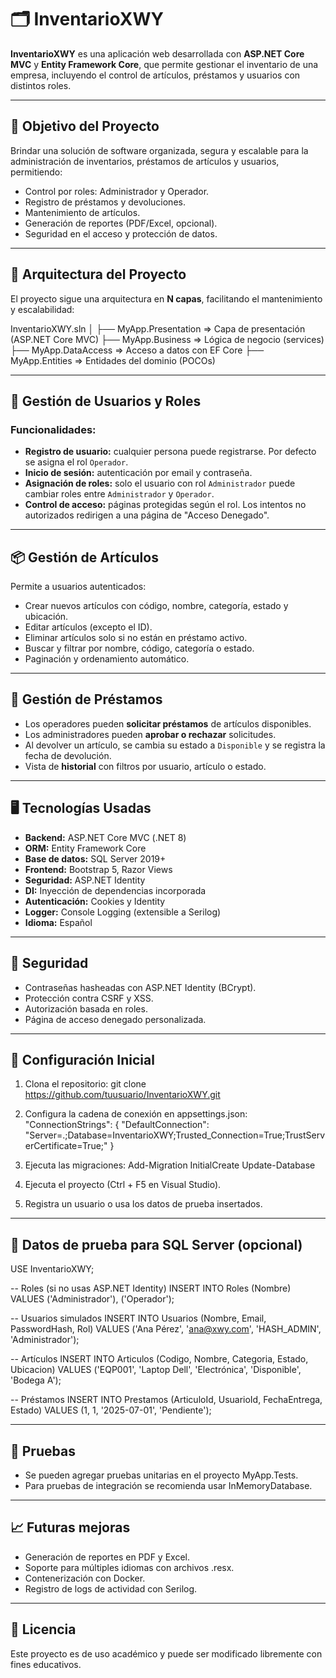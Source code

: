 # 🗂️ InventarioXWY

**InventarioXWY** es una aplicación web desarrollada con **ASP.NET Core MVC** y **Entity Framework Core**, que permite gestionar el inventario de una empresa, incluyendo el control de artículos, préstamos y usuarios con distintos roles.

---

## 📌 Objetivo del Proyecto

Brindar una solución de software organizada, segura y escalable para la administración de inventarios, préstamos de artículos y usuarios, permitiendo:

- Control por roles: Administrador y Operador.
- Registro de préstamos y devoluciones.
- Mantenimiento de artículos.
- Generación de reportes (PDF/Excel, opcional).
- Seguridad en el acceso y protección de datos.

---

## 🧱 Arquitectura del Proyecto

El proyecto sigue una arquitectura en **N capas**, facilitando el mantenimiento y escalabilidad:

InventarioXWY.sln
│
├── MyApp.Presentation     => Capa de presentación (ASP.NET Core MVC)
├── MyApp.Business         => Lógica de negocio (services)
├── MyApp.DataAccess       => Acceso a datos con EF Core
├── MyApp.Entities         => Entidades del dominio (POCOs)

---

## 🔐 Gestión de Usuarios y Roles

### Funcionalidades:

- **Registro de usuario:** cualquier persona puede registrarse. Por defecto se asigna el rol `Operador`.
- **Inicio de sesión:** autenticación por email y contraseña.
- **Asignación de roles:** solo el usuario con rol `Administrador` puede cambiar roles entre `Administrador` y `Operador`.
- **Control de acceso:** páginas protegidas según el rol. Los intentos no autorizados redirigen a una página de "Acceso Denegado".

---

## 📦 Gestión de Artículos

Permite a usuarios autenticados:

- Crear nuevos artículos con código, nombre, categoría, estado y ubicación.
- Editar artículos (excepto el ID).
- Eliminar artículos solo si no están en préstamo activo.
- Buscar y filtrar por nombre, código, categoría o estado.
- Paginación y ordenamiento automático.

---

## 🔄 Gestión de Préstamos

- Los operadores pueden **solicitar préstamos** de artículos disponibles.
- Los administradores pueden **aprobar o rechazar** solicitudes.
- Al devolver un artículo, se cambia su estado a `Disponible` y se registra la fecha de devolución.
- Vista de **historial** con filtros por usuario, artículo o estado.

---

## 🖥️ Tecnologías Usadas

- **Backend:** ASP.NET Core MVC (.NET 8)
- **ORM:** Entity Framework Core
- **Base de datos:** SQL Server 2019+
- **Frontend:** Bootstrap 5, Razor Views
- **Seguridad:** ASP.NET Identity
- **DI:** Inyección de dependencias incorporada
- **Autenticación:** Cookies y Identity
- **Logger:** Console Logging (extensible a Serilog)
- **Idioma:** Español

---

## 🔐 Seguridad

- Contraseñas hasheadas con ASP.NET Identity (BCrypt).
- Protección contra CSRF y XSS.
- Autorización basada en roles.
- Página de acceso denegado personalizada.

---

## 🔧 Configuración Inicial

1. Clona el repositorio:
   git clone https://github.com/tuusuario/InventarioXWY.git

2. Configura la cadena de conexión en appsettings.json:
   "ConnectionStrings": {
     "DefaultConnection": "Server=.;Database=InventarioXWY;Trusted_Connection=True;TrustServerCertificate=True;"
   }

3. Ejecuta las migraciones:
   Add-Migration InitialCreate
   Update-Database

4. Ejecuta el proyecto (Ctrl + F5 en Visual Studio).

5. Registra un usuario o usa los datos de prueba insertados.

---

## 🧪 Datos de prueba para SQL Server (opcional)

USE InventarioXWY;

-- Roles (si no usas ASP.NET Identity)
INSERT INTO Roles (Nombre) VALUES ('Administrador'), ('Operador');

-- Usuarios simulados
INSERT INTO Usuarios (Nombre, Email, PasswordHash, Rol)
VALUES ('Ana Pérez', 'ana@xwy.com', 'HASH_ADMIN', 'Administrador');

-- Artículos
INSERT INTO Articulos (Codigo, Nombre, Categoria, Estado, Ubicacion)
VALUES ('EQP001', 'Laptop Dell', 'Electrónica', 'Disponible', 'Bodega A');

-- Préstamos
INSERT INTO Prestamos (ArticuloId, UsuarioId, FechaEntrega, Estado)
VALUES (1, 1, '2025-07-01', 'Pendiente');

---

## 🧪 Pruebas

- Se pueden agregar pruebas unitarias en el proyecto MyApp.Tests.
- Para pruebas de integración se recomienda usar InMemoryDatabase.

---

## 📈 Futuras mejoras

- Generación de reportes en PDF y Excel.
- Soporte para múltiples idiomas con archivos .resx.
- Contenerización con Docker.
- Registro de logs de actividad con Serilog.

---

## 📄 Licencia

Este proyecto es de uso académico y puede ser modificado libremente con fines educativos.
